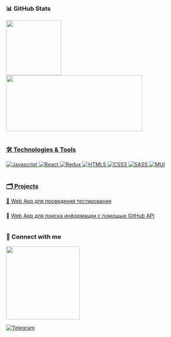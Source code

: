 ### 📊 GitHub Stats
<div>
<a href="https://github.com/isaev-iv">
<img height="150em" src="https://github-readme-stats.vercel.app/api?username=isaev-iv&show_icons=true&theme=dracula" />
<img width="370em" height="152.5em" src="https://github-readme-stats.vercel.app/api/top-langs/?username=isaev-iv&layout=compact&langs_count=16&theme=dracula" />
</div>

#

### 🛠️ Technologies & Tools

![Javascript](https://img.shields.io/badge/-Javascript-090909?style=for-the-badge&logo=javascript)
![React](https://img.shields.io/badge/-React-090909?style=for-the-badge&logo=react)
![Redux](https://img.shields.io/badge/-Redux-090909?style=for-the-badge&logo=Redux)
![HTML5](https://img.shields.io/badge/-HTML5-090909?style=for-the-badge&logo=HTML5)
![CSS3](https://img.shields.io/badge/-CSS3-090909?style=for-the-badge&logo=CSS3)
![SASS](https://img.shields.io/badge/-SASS-090909?style=for-the-badge&logo=SASS)
![MUI](https://img.shields.io/badge/-MUI-090909?style=for-the-badge&logo=MUI)

#

### 🗂 Projects

📍 <a href="https://isaev-iv.github.io/web-app-to-pass-the-test">Web App для проведения тестирования</a>

###
📍 <a href="https://isaev-iv.github.io/githubapi-show-stats/">Web App для поиска информации с помощью GitHub API</a>

#

### 🤝 Connect with me
<img width="200em" src="https://user-images.githubusercontent.com/96011603/165913979-bfc37817-cfc3-4994-8bd4-6e5477feca7e.gif"/>
  
[![Telegram](https://img.shields.io/badge/-Telegram-090909?style=for-the-badge&logo=telegram)](https://t.me/ligatom)
